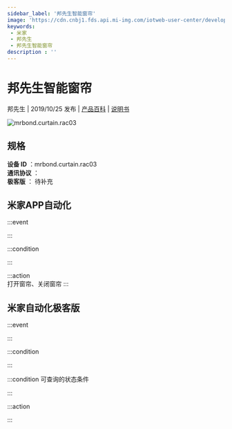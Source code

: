 ```yaml
---
sidebar_label: '邦先生智能窗帘'
image: 'https://cdn.cnbj1.fds.api.mi-img.com/iotweb-user-center/developer_1679047655522JEON9vTX.png?GalaxyAccessKeyId=AKVGLQWBOVIRQ3XLEW&Expires=9223372036854775807&Signature=W6U//0ZHzIkzgpdn4K4Wjh1P8gk='
keywords: 
 - 米家
 - 邦先生
 - 邦先生智能窗帘
description : ''
---
```

# 邦先生智能窗帘

邦先生 | 2019/10/25 发布 | [产品百科](https://home.mi.com/webapp/content/baike/product/index.html?model=mrbond.curtain.rac03/) | [说明书](https://home.mi.com/views/introduction.html?model=mrbond.curtain.rac03&region=cn)

![mrbond.curtain.rac03](https://cdn.cnbj1.fds.api.mi-img.com/iotweb-user-center/developer_1679047655522JEON9vTX.png?GalaxyAccessKeyId=AKVGLQWBOVIRQ3XLEW&Expires=9223372036854775807&Signature=W6U//0ZHzIkzgpdn4K4Wjh1P8gk=)

## 规格  
> 
**设备 ID** ：mrbond.curtain.rac03  
**通讯协议** ：  
**极客版**  ： 待补充 


## 米家APP自动化  

:::event  

:::

:::condition  

:::

:::action   
打开窗帘、关闭窗帘
:::

## 米家自动化极客版  

:::event  

:::

:::condition  

:::

:::condition 可查询的状态条件  

:::

:::action  

:::

        
